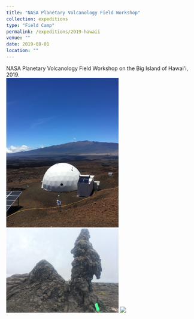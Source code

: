 ```yaml
---
title: "NASA Planetary Volcanology Field Workshop"
collection: expeditions
type: "Field Camp"
permalink: /expeditions/2019-hawaii
venue: ""
date: 2019-08-01
location: ""
---
```


NASA Planetary Volcanology Field Workshop on the Big Island of Hawai'i, 2019.
<br/><img src='/images/IMG_0390(1).JPG' width='300'/>
<img src='/images/IMG_0496(1).JPG' width='300'/>
<img src='/images/HawaiiGroupPic.png' width='600'/>

